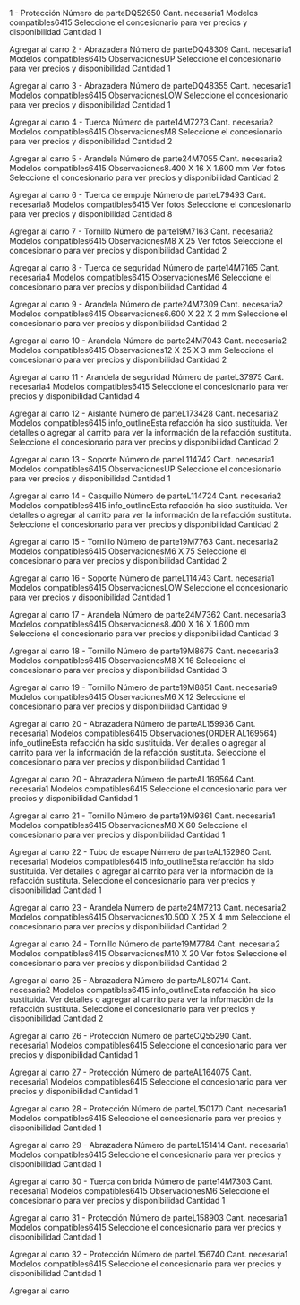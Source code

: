 1 -
Protección
Número de parteDQ52650
Cant. necesaria1
Modelos compatibles6415
Seleccione el concesionario para ver precios y disponibilidad
Cantidad
1

Agregar al carro
2 -
Abrazadera
Número de parteDQ48309
Cant. necesaria1
Modelos compatibles6415
ObservacionesUP
Seleccione el concesionario para ver precios y disponibilidad
Cantidad
1

Agregar al carro
3 -
Abrazadera
Número de parteDQ48355
Cant. necesaria1
Modelos compatibles6415
ObservacionesLOW
Seleccione el concesionario para ver precios y disponibilidad
Cantidad
1

Agregar al carro
4 -
Tuerca
Número de parte14M7273
Cant. necesaria2
Modelos compatibles6415
ObservacionesM8
Seleccione el concesionario para ver precios y disponibilidad
Cantidad
2

Agregar al carro
5 -
Arandela
Número de parte24M7055
Cant. necesaria2
Modelos compatibles6415
Observaciones8.400 X 16 X 1.600 mm
Ver fotos
Seleccione el concesionario para ver precios y disponibilidad
Cantidad
2

Agregar al carro
6 -
Tuerca de empuje
Número de parteL79493
Cant. necesaria8
Modelos compatibles6415
Ver fotos
Seleccione el concesionario para ver precios y disponibilidad
Cantidad
8

Agregar al carro
7 -
Tornillo
Número de parte19M7163
Cant. necesaria2
Modelos compatibles6415
ObservacionesM8 X 25
Ver fotos
Seleccione el concesionario para ver precios y disponibilidad
Cantidad
2

Agregar al carro
8 -
Tuerca de seguridad
Número de parte14M7165
Cant. necesaria4
Modelos compatibles6415
ObservacionesM6
Seleccione el concesionario para ver precios y disponibilidad
Cantidad
4

Agregar al carro
9 -
Arandela
Número de parte24M7309
Cant. necesaria2
Modelos compatibles6415
Observaciones6.600 X 22 X 2 mm
Seleccione el concesionario para ver precios y disponibilidad
Cantidad
2

Agregar al carro
10 -
Arandela
Número de parte24M7043
Cant. necesaria2
Modelos compatibles6415
Observaciones12 X 25 X 3 mm
Seleccione el concesionario para ver precios y disponibilidad
Cantidad
2

Agregar al carro
11 -
Arandela de seguridad
Número de parteL37975
Cant. necesaria4
Modelos compatibles6415
Seleccione el concesionario para ver precios y disponibilidad
Cantidad
4

Agregar al carro
12 -
Aislante
Número de parteL173428
Cant. necesaria2
Modelos compatibles6415
info_outlineEsta refacción ha sido sustituida. Ver detalles o agregar al carrito para ver la información de la refacción sustituta.
Seleccione el concesionario para ver precios y disponibilidad
Cantidad
2

Agregar al carro
13 -
Soporte
Número de parteL114742
Cant. necesaria1
Modelos compatibles6415
ObservacionesUP
Seleccione el concesionario para ver precios y disponibilidad
Cantidad
1

Agregar al carro
14 -
Casquillo
Número de parteL114724
Cant. necesaria2
Modelos compatibles6415
info_outlineEsta refacción ha sido sustituida. Ver detalles o agregar al carrito para ver la información de la refacción sustituta.
Seleccione el concesionario para ver precios y disponibilidad
Cantidad
2

Agregar al carro
15 -
Tornillo
Número de parte19M7763
Cant. necesaria2
Modelos compatibles6415
ObservacionesM6 X 75
Seleccione el concesionario para ver precios y disponibilidad
Cantidad
2

Agregar al carro
16 -
Soporte
Número de parteL114743
Cant. necesaria1
Modelos compatibles6415
ObservacionesLOW
Seleccione el concesionario para ver precios y disponibilidad
Cantidad
1

Agregar al carro
17 -
Arandela
Número de parte24M7362
Cant. necesaria3
Modelos compatibles6415
Observaciones8.400 X 16 X 1.600 mm
Seleccione el concesionario para ver precios y disponibilidad
Cantidad
3

Agregar al carro
18 -
Tornillo
Número de parte19M8675
Cant. necesaria3
Modelos compatibles6415
ObservacionesM8 X 16
Seleccione el concesionario para ver precios y disponibilidad
Cantidad
3

Agregar al carro
19 -
Tornillo
Número de parte19M8851
Cant. necesaria9
Modelos compatibles6415
ObservacionesM6 X 12
Seleccione el concesionario para ver precios y disponibilidad
Cantidad
9

Agregar al carro
20 -
Abrazadera
Número de parteAL159936
Cant. necesaria1
Modelos compatibles6415
Observaciones(ORDER AL169564)
info_outlineEsta refacción ha sido sustituida. Ver detalles o agregar al carrito para ver la información de la refacción sustituta.
Seleccione el concesionario para ver precios y disponibilidad
Cantidad
1

Agregar al carro
20 -
Abrazadera
Número de parteAL169564
Cant. necesaria1
Modelos compatibles6415
Seleccione el concesionario para ver precios y disponibilidad
Cantidad
1

Agregar al carro
21 -
Tornillo
Número de parte19M9361
Cant. necesaria1
Modelos compatibles6415
ObservacionesM8 X 60
Seleccione el concesionario para ver precios y disponibilidad
Cantidad
1

Agregar al carro
22 -
Tubo de escape
Número de parteAL152980
Cant. necesaria1
Modelos compatibles6415
info_outlineEsta refacción ha sido sustituida. Ver detalles o agregar al carrito para ver la información de la refacción sustituta.
Seleccione el concesionario para ver precios y disponibilidad
Cantidad
1

Agregar al carro
23 -
Arandela
Número de parte24M7213
Cant. necesaria2
Modelos compatibles6415
Observaciones10.500 X 25 X 4 mm
Seleccione el concesionario para ver precios y disponibilidad
Cantidad
2

Agregar al carro
24 -
Tornillo
Número de parte19M7784
Cant. necesaria2
Modelos compatibles6415
ObservacionesM10 X 20
Ver fotos
Seleccione el concesionario para ver precios y disponibilidad
Cantidad
2

Agregar al carro
25 -
Abrazadera
Número de parteAL80714
Cant. necesaria2
Modelos compatibles6415
info_outlineEsta refacción ha sido sustituida. Ver detalles o agregar al carrito para ver la información de la refacción sustituta.
Seleccione el concesionario para ver precios y disponibilidad
Cantidad
2

Agregar al carro
26 -
Protección
Número de parteCQ55290
Cant. necesaria1
Modelos compatibles6415
Seleccione el concesionario para ver precios y disponibilidad
Cantidad
1

Agregar al carro
27 -
Protección
Número de parteAL164075
Cant. necesaria1
Modelos compatibles6415
Seleccione el concesionario para ver precios y disponibilidad
Cantidad
1

Agregar al carro
28 -
Protección
Número de parteL150170
Cant. necesaria1
Modelos compatibles6415
Seleccione el concesionario para ver precios y disponibilidad
Cantidad
1

Agregar al carro
29 -
Abrazadera
Número de parteL151414
Cant. necesaria1
Modelos compatibles6415
Seleccione el concesionario para ver precios y disponibilidad
Cantidad
1

Agregar al carro
30 -
Tuerca con brida
Número de parte14M7303
Cant. necesaria1
Modelos compatibles6415
ObservacionesM6
Seleccione el concesionario para ver precios y disponibilidad
Cantidad
1

Agregar al carro
31 -
Protección
Número de parteL158903
Cant. necesaria1
Modelos compatibles6415
Seleccione el concesionario para ver precios y disponibilidad
Cantidad
1

Agregar al carro
32 -
Protección
Número de parteL156740
Cant. necesaria1
Modelos compatibles6415
Seleccione el concesionario para ver precios y disponibilidad
Cantidad
1

Agregar al carro